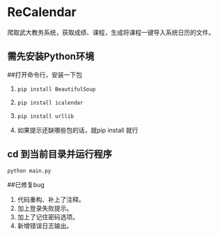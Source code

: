 # ReCalendar
爬取武大教务系统，获取成绩、课程，生成将课程一键导入系统日历的文件。
## 需先安装Python环境

##打开命令行，安装一下包

1. `pip install BeautifulSoup`

2. `pip install icalendar`

3. `pip install urllib`

4. 如果提示还缺哪些包的话，就pip install 就行

## cd 到当前目录并运行程序

`python main.py`


##已修复bug
1. 代码重构、补上了注释。
2. 加上登录失败提示。
3. 加上了记住密码选项。
4. 新增错误日志输出。
